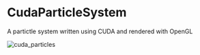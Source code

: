 # CudaParticleSystem
 A partictle system written using CUDA and rendered with OpenGL
 
 ![cuda_particles](https://user-images.githubusercontent.com/3623261/110293560-94561b80-7fa3-11eb-96b0-0a74ed707038.PNG)

